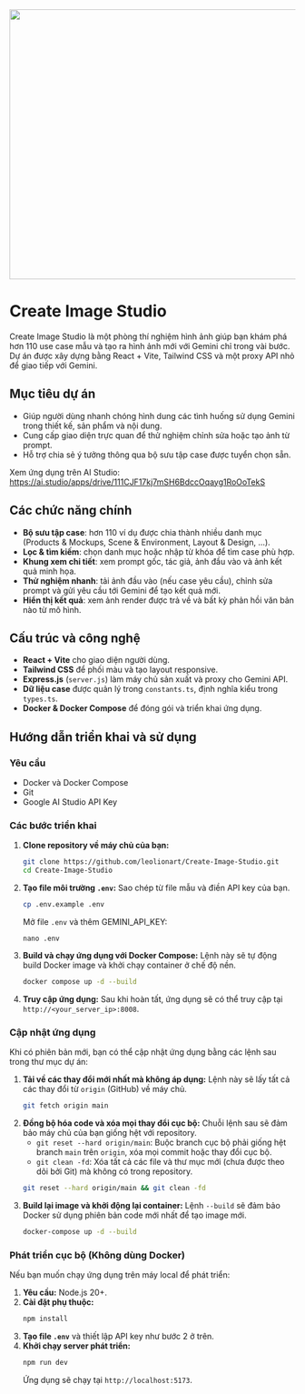 <div align="center">
<img width="1200" height="475" alt="GHBanner" src="https://github.com/user-attachments/assets/0aa67016-6eaf-458a-adb2-6e31a0763ed6" />
</div>

# Create Image Studio

Create Image Studio là một phòng thí nghiệm hình ảnh giúp bạn khám phá hơn 110 use case mẫu và tạo ra hình ảnh mới với Gemini chỉ trong vài bước. Dự án được xây dựng bằng React + Vite, Tailwind CSS và một proxy API nhỏ để giao tiếp với Gemini.

## Mục tiêu dự án

- Giúp người dùng nhanh chóng hình dung các tình huống sử dụng Gemini trong thiết kế, sản phẩm và nội dung.
- Cung cấp giao diện trực quan để thử nghiệm chỉnh sửa hoặc tạo ảnh từ prompt.
- Hỗ trợ chia sẻ ý tưởng thông qua bộ sưu tập case được tuyển chọn sẵn.

Xem ứng dụng trên AI Studio: https://ai.studio/apps/drive/111CJF17kj7mSH6BdccOqayg1RoOoTekS

## Các chức năng chính

- **Bộ sưu tập case**: hơn 110 ví dụ được chia thành nhiều danh mục (Products & Mockups, Scene & Environment, Layout & Design, ...).
- **Lọc & tìm kiếm**: chọn danh mục hoặc nhập từ khóa để tìm case phù hợp.
- **Khung xem chi tiết**: xem prompt gốc, tác giả, ảnh đầu vào và ảnh kết quả minh họa.
- **Thử nghiệm nhanh**: tải ảnh đầu vào (nếu case yêu cầu), chỉnh sửa prompt và gửi yêu cầu tới Gemini để tạo kết quả mới.
- **Hiển thị kết quả**: xem ảnh render được trả về và bất kỳ phản hồi văn bản nào từ mô hình.

## Cấu trúc và công nghệ

- **React + Vite** cho giao diện người dùng.
- **Tailwind CSS** để phối màu và tạo layout responsive.
- **Express.js** (`server.js`) làm máy chủ sản xuất và proxy cho Gemini API.
- **Dữ liệu case** được quản lý trong `constants.ts`, định nghĩa kiểu trong `types.ts`.
- **Docker & Docker Compose** để đóng gói và triển khai ứng dụng.

## Hướng dẫn triển khai và sử dụng

### Yêu cầu

- Docker và Docker Compose
- Git
- Google AI Studio API Key

### Các bước triển khai

1. **Clone repository về máy chủ của bạn:**

   ```bash
   git clone https://github.com/leolionart/Create-Image-Studio.git
   cd Create-Image-Studio
   ```
2. **Tạo file môi trường `.env`:**
   Sao chép từ file mẫu và điền API key của bạn.

   ```bash
   cp .env.example .env
   ```

   Mở file `.env` và thêm GEMINI_API_KEY:

   ```env
   nano .env
   ```
3. **Build và chạy ứng dụng với Docker Compose:**
   Lệnh này sẽ tự động build Docker image và khởi chạy container ở chế độ nền.

   ```bash
   docker compose up -d --build
   ```
4.  **Truy cập ứng dụng:**
    Sau khi hoàn tất, ứng dụng sẽ có thể truy cập tại `http://<your_server_ip>:8008`.

### Cập nhật ứng dụng
Khi có phiên bản mới, bạn có thể cập nhật ứng dụng bằng các lệnh sau trong thư mục dự án:
1.  **Tải về các thay đổi mới nhất mà không áp dụng:**
    Lệnh này sẽ lấy tất cả các thay đổi từ `origin` (GitHub) về máy chủ.
    ```bash
    git fetch origin main
    ```
2.  **Đồng bộ hóa code và xóa mọi thay đổi cục bộ:**
    Chuỗi lệnh sau sẽ đảm bảo máy chủ của bạn giống hệt với repository.
    *   `git reset --hard origin/main`: Buộc branch cục bộ phải giống hệt branch `main` trên `origin`, xóa mọi commit hoặc thay đổi cục bộ.
    *   `git clean -fd`: Xóa tất cả các file và thư mục mới (chưa được theo dõi bởi Git) mà không có trong repository.
    ```bash
    git reset --hard origin/main && git clean -fd
    ```
3.  **Build lại image và khởi động lại container:**
    Lệnh `--build` sẽ đảm bảo Docker sử dụng phiên bản code mới nhất để tạo image mới.
    ```bash
    docker-compose up -d --build
    ```

### Phát triển cục bộ (Không dùng Docker)

Nếu bạn muốn chạy ứng dụng trên máy local để phát triển:

1. **Yêu cầu:** Node.js 20+.
2. **Cài đặt phụ thuộc:**
   ```bash
   npm install
   ```
3. **Tạo file `.env`** và thiết lập API key như bước 2 ở trên.
4. **Khởi chạy server phát triển:**
   ```bash
   npm run dev
   ```
   Ứng dụng sẽ chạy tại `http://localhost:5173`.

